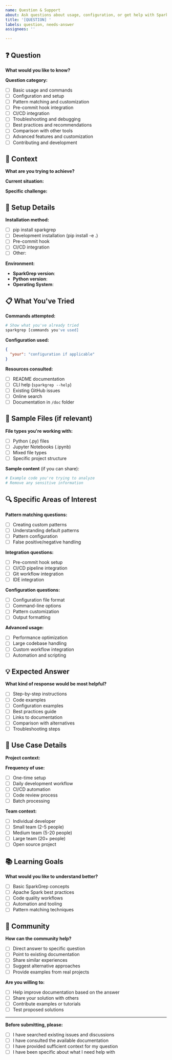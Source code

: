 ```yaml
---
name: Question & Support
about: Ask questions about usage, configuration, or get help with SparkGrep
title: '[QUESTION] '
labels: question, needs-answer
assignees: ''

---
```


## ❓ Question

**What would you like to know?**
<!-- Ask your question clearly and concisely -->

**Question category:**

- [ ] Basic usage and commands
- [ ] Configuration and setup
- [ ] Pattern matching and customization
- [ ] Pre-commit hook integration
- [ ] CI/CD integration
- [ ] Troubleshooting and debugging
- [ ] Best practices and recommendations
- [ ] Comparison with other tools
- [ ] Advanced features and customization
- [ ] Contributing and development

## 🎯 Context

**What are you trying to achieve?**
<!-- Describe your end goal or use case -->

**Current situation:**
<!-- What you're working with now -->

**Specific challenge:**
<!-- What's blocking you or confusing you? -->

## 🔧 Setup Details

**Installation method:**

- [ ] pip install sparkgrep
- [ ] Development installation (pip install -e .)
- [ ] Pre-commit hook
- [ ] CI/CD integration
- [ ] Other: <!-- specify -->

**Environment:**

- **SparkGrep version**: <!-- sparkgrep --version -->
- **Python version**: <!-- python --version -->
- **Operating System**: <!-- e.g., Ubuntu 20.04, macOS, Windows -->

## 📋 What You've Tried

**Commands attempted:**

```bash
# Show what you've already tried
sparkgrep [commands you've used]
```

**Configuration used:**

```json
{
  "your": "configuration if applicable"
}
```

**Resources consulted:**

- [ ] README documentation
- [ ] CLI help (`sparkgrep --help`)
- [ ] Existing GitHub issues
- [ ] Online search
- [ ] Documentation in `/doc` folder

## 📁 Sample Files (if relevant)

**File types you're working with:**

- [ ] Python (.py) files
- [ ] Jupyter Notebooks (.ipynb)
- [ ] Mixed file types
- [ ] Specific project structure

**Sample content** (if you can share):

```python
# Example code you're trying to analyze
# Remove any sensitive information
```

## 🔍 Specific Areas of Interest

**Pattern matching questions:**

- [ ] Creating custom patterns
- [ ] Understanding default patterns
- [ ] Pattern configuration
- [ ] False positive/negative handling

**Integration questions:**

- [ ] Pre-commit hook setup
- [ ] CI/CD pipeline integration
- [ ] Git workflow integration
- [ ] IDE integration

**Configuration questions:**

- [ ] Configuration file format
- [ ] Command-line options
- [ ] Pattern customization
- [ ] Output formatting

**Advanced usage:**

- [ ] Performance optimization
- [ ] Large codebase handling
- [ ] Custom workflow integration
- [ ] Automation and scripting

## 💡 Expected Answer

**What kind of response would be most helpful?**

- [ ] Step-by-step instructions
- [ ] Code examples
- [ ] Configuration examples
- [ ] Best practices guide
- [ ] Links to documentation
- [ ] Comparison with alternatives
- [ ] Troubleshooting steps

## 🔄 Use Case Details

**Project context:**
<!-- Describe your project, team size, workflow, etc. -->

**Frequency of use:**

- [ ] One-time setup
- [ ] Daily development workflow
- [ ] CI/CD automation
- [ ] Code review process
- [ ] Batch processing

**Team context:**

- [ ] Individual developer
- [ ] Small team (2-5 people)
- [ ] Medium team (5-20 people)
- [ ] Large team (20+ people)
- [ ] Open source project

## 📚 Learning Goals

**What would you like to understand better?**

- [ ] Basic SparkGrep concepts
- [ ] Apache Spark best practices
- [ ] Code quality workflows
- [ ] Automation and tooling
- [ ] Pattern matching techniques

## 🤝 Community

**How can the community help?**

- [ ] Direct answer to specific question
- [ ] Point to existing documentation
- [ ] Share similar experiences
- [ ] Suggest alternative approaches
- [ ] Provide examples from real projects

**Are you willing to:**

- [ ] Help improve documentation based on the answer
- [ ] Share your solution with others
- [ ] Contribute examples or tutorials
- [ ] Test proposed solutions

---

**Before submitting, please:**

- [ ] I have searched existing issues and discussions
- [ ] I have consulted the available documentation
- [ ] I have provided sufficient context for my question
- [ ] I have been specific about what I need help with
